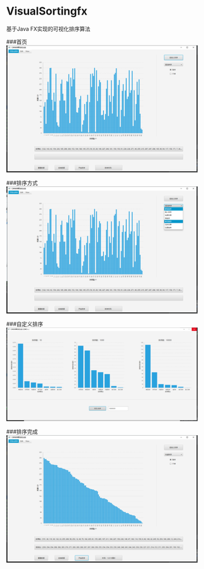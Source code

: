 # VisualSortingfx
基于Java FX实现的可视化排序算法

###首页
![首页](https://github.com/yanzhao77/VisualSortingfx/blob/main/src/resouces/image/%E9%A6%96%E9%A1%B5.png)


###排序方式
![排序方式](https://github.com/yanzhao77/VisualSortingfx/blob/main/src/resouces/image/%E6%8E%92%E5%BA%8F%E6%96%B9%E5%BC%8F.png)


###自定义排序
![自定义排序](https://github.com/yanzhao77/VisualSortingfx/blob/main/src/resouces/image/%E8%87%AA%E5%AE%9A%E4%B9%89%E6%8E%92%E5%BA%8F9.png)


###排序完成
![排序完成](https://github.com/yanzhao77/VisualSortingfx/blob/main/src/resouces/image/%E6%8E%92%E5%BA%8F%E5%AE%8C%E6%88%906.png)
